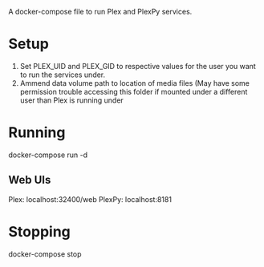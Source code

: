 A docker-compose file to run Plex and PlexPy services.

# Setup
1. Set PLEX_UID and PLEX_GID to respective values for the user you want to run the services under.
2. Ammend data volume path to location of media files (May have some permission trouble accessing this folder if mounted under a different user than Plex is running under

# Running
docker-compose run -d 

## Web UIs
Plex: localhost:32400/web
PlexPy: localhost:8181

# Stopping 
docker-compose stop

